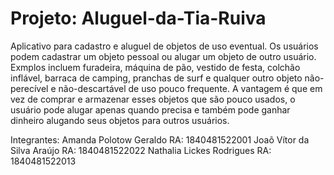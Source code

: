 # Projeto: Aluguel-da-Tia-Ruiva

Aplicativo para cadastro e aluguel de objetos de uso eventual. Os usuários podem cadastrar um objeto pessoal ou alugar um objeto de outro usuário. Exmplos incluem furadeira, máquina de pão, vestido de festa, colchão inflável, barraca de camping, pranchas de surf e qualquer outro objeto não-perecível e não-descartável de uso pouco frequente. A vantagem é que em vez de comprar e armazenar esses objetos que são pouco usados, o usuário pode alugar apenas quando precisa e também pode ganhar dinheiro alugando seus objetos para outros usuários.


Integrantes:
Amanda Polotow Geraldo 
RA: 1840481522001
Joaõ Vítor da Silva Araújo
RA: 1840481522022
Nathalia Lickes Rodrigues
RA: 1840481522013
